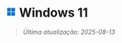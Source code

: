 # <img src="icon/windows11.png" alt="Ícone" width="24"> Windows 11

> *Última atualização: 2025-08-13*
